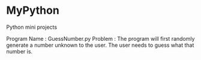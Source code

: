 # MyPython
Python mini projects

Program Name : GuessNumber.py
Problem : The program will first randomly generate a number unknown to the user. The user needs to guess what that number is.
